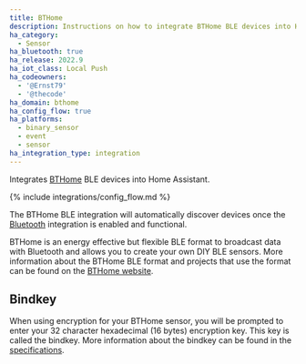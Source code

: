 ```yaml
---
title: BTHome
description: Instructions on how to integrate BTHome BLE devices into Home Assistant.
ha_category:
  - Sensor
ha_bluetooth: true
ha_release: 2022.9
ha_iot_class: Local Push
ha_codeowners:
  - '@Ernst79'
  - '@thecode'
ha_domain: bthome
ha_config_flow: true
ha_platforms:
  - binary_sensor
  - event
  - sensor
ha_integration_type: integration
---
```


Integrates [BTHome](https://bthome.io/) BLE devices into Home Assistant.

{% include integrations/config_flow.md %}

The BTHome BLE integration will automatically discover devices once the [Bluetooth](/integrations/bluetooth) integration is enabled and functional.

BTHome is an energy effective but flexible BLE format to broadcast data with Bluetooth and allows you to create your own DIY BLE sensors. More information about the BTHome BLE format and projects that use the format can be found on the [BTHome website](https://bthome.io/).

## Bindkey

When using encryption for your BTHome sensor, you will be prompted to enter your 32 character hexadecimal (16 bytes) encryption key. This key is called the bindkey. More information about the bindkey can be found in the [specifications](https://bthome.io/#encryption).
